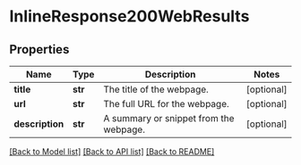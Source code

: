 # InlineResponse200WebResults

## Properties
Name | Type | Description | Notes
------------ | ------------- | ------------- | -------------
**title** | **str** | The title of the webpage. | [optional] 
**url** | **str** | The full URL for the webpage. | [optional] 
**description** | **str** | A summary or snippet from the webpage. | [optional] 

[[Back to Model list]](../README.md#documentation-for-models) [[Back to API list]](../README.md#documentation-for-api-endpoints) [[Back to README]](../README.md)

